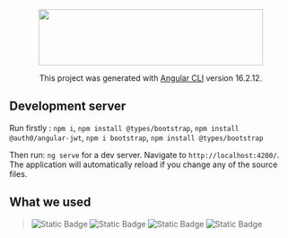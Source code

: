 <div  align="center" >
 <img src="https://upload.wikimedia.org/wikipedia/commons/thumb/0/07/Angular_Logo_SVG.svg/2560px-Angular_Logo_SVG.svg.png" width="400" height="100" /> 

  This project was generated with [Angular CLI](https://github.com/angular/angular-cli) version 16.2.12. 
</div>


## Development server

Run firstly : `npm i`, `npm install @types/bootstrap`, `npm install @auth0/angular-jwt`, `npm i bootstrap`, `npm install @types/bootstrap`

Then run: `ng serve` for a dev server. Navigate to `http://localhost:4200/`. The application will automatically reload if you change any of the source files.



## What we used 

> ![Static Badge](https://img.shields.io/badge/HTML-%23E34F26?style=for-the-badge&logo=html5&labelColor=black)  ![Static Badge](https://img.shields.io/badge/SCSS-%23CC6699?style=for-the-badge&logo=SASS&labelColor=black)
   ![Static Badge](https://img.shields.io/badge/Bootstrap-%237952B3?style=for-the-badge&logo=Bootstrap&labelColor=black)   ![Static Badge](https://img.shields.io/badge/TypeScript-%233178C6?style=for-the-badge&logo=typescript&labelColor=black)

<br> 


